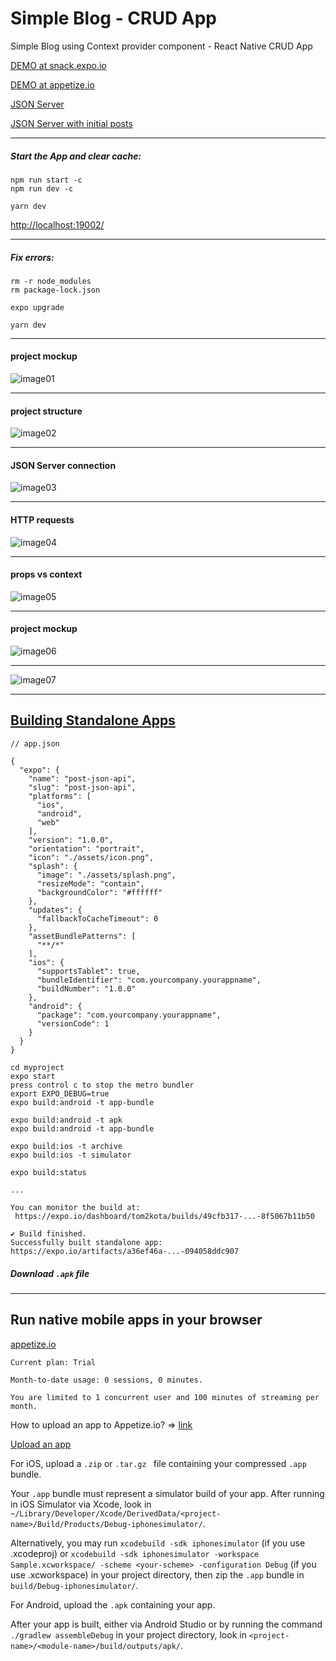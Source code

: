 # Simple Blog - CRUD App
Simple Blog using Context provider component - React Native CRUD App

[DEMO at snack.expo.io](https://snack.expo.io/@webdevelop/post+)

[DEMO at appetize.io]()

[JSON Server](https://stream-json-server.herokuapp.com/)

[JSON Server with initial posts](https://stream-json-server.herokuapp.com/posts)


--------------------

##### Start the App and clear cache:
```
npm run start -c
npm run dev -c

yarn dev
```


[http://localhost:19002/](http://localhost:19002/)

--------------------

##### Fix errors:
``` 
rm -r node_modules
rm package-lock.json

expo upgrade

yarn dev
```

--------------------

#### project mockup


![image01](./docs/blog01.png)

--------------------

#### project structure


![image02](./docs/blog02.png)

--------------------

#### JSON Server connection


![image03](./docs/blog03.png)

--------------------

#### HTTP requests


![image04](./docs/blog04.png)

--------------------

#### props vs context

![image05](./docs/blog05.png)

--------------------

#### project mockup


![image06](./docs/blog06.png)

--------------------

![image07](./docs/blog07.png)


--------------------
 

## [Building Standalone Apps](https://docs.expo.io/distribution/building-standalone-apps/)

``` 
// app.json

{
  "expo": {
    "name": "post-json-api",
    "slug": "post-json-api",
    "platforms": [
      "ios",
      "android",
      "web"
    ],
    "version": "1.0.0",
    "orientation": "portrait",
    "icon": "./assets/icon.png",
    "splash": {
      "image": "./assets/splash.png",
      "resizeMode": "contain",
      "backgroundColor": "#ffffff"
    },
    "updates": {
      "fallbackToCacheTimeout": 0
    },
    "assetBundlePatterns": [
      "**/*"
    ],
    "ios": {
      "supportsTablet": true,
      "bundleIdentifier": "com.yourcompany.yourappname",
      "buildNumber": "1.0.0"
    },
    "android": {
      "package": "com.yourcompany.yourappname",
      "versionCode": 1
    }
  }
}
```


``` 
cd myproject
expo start
press control c to stop the metro bundler
export EXPO_DEBUG=true
expo build:android -t app-bundle
```

``` 
expo build:android -t apk
expo build:android -t app-bundle
```

``` 
expo build:ios -t archive
expo build:ios -t simulator
```

``` 
expo build:status

...

You can monitor the build at:
 https://expo.io/dashboard/tom2kota/builds/49cfb317-...-8f5067b11b50

✔ Build finished.
Successfully built standalone app: https://expo.io/artifacts/a36ef46a-...-094058ddc907

```

 ##### Download ```.apk``` file
 
 
--------


## Run native mobile apps in your browser

[appetize.io](https://appetize.io/)

```
Current plan: Trial

Month-to-date usage: 0 sessions, 0 minutes.

You are limited to 1 concurrent user and 100 minutes of streaming per month. 
```
How to upload an app to Appetize.io? => [link](https://support.appetize.io/help/how-to-upload-an-app-to-appetize-io)



[Upload an app](https://appetize.io/upload)


For iOS, upload a ```.zip``` or ```.tar.gz ``` file containing your compressed ```.app``` bundle.

Your ```.app``` bundle must represent a simulator build of your app. After running in iOS Simulator via Xcode, look in
```~/Library/Developer/Xcode/DerivedData/<project-name>/Build/Products/Debug-iphonesimulator/```.

Alternatively, you may run ```xcodebuild -sdk iphonesimulator``` (if you use .xcodeproj)
or ```xcodebuild -sdk iphonesimulator -workspace Sample.xcworkspace/ -scheme <your-scheme> -configuration Debug``` (if you use .xcworkspace) in your project directory, then zip the ```.app``` bundle in ```build/Debug-iphonesimulator/```.

For Android, upload the ```.apk``` containing your app.

After your app is built, either via Android Studio or by running the command ```./gradlew assembleDebug``` in your project directory, look in ```<project-name>/<module-name>/build/outputs/apk/```. 

